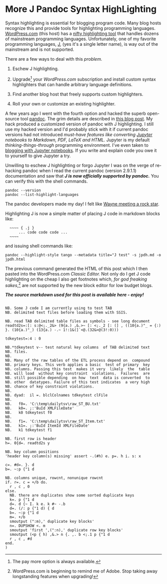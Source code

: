 More J Pandoc Syntax HighLighting
=================================

Syntax highlighting is essential for blogging program code. Many
blog hosts recognize this and provide tools for highlighting 
programming languages. [WordPress.com](https://wordpress.com/) (this host) has
a [nifty highlighting  tool](https://en.support.wordpress.com/wordpress-editor/blocks/syntax-highlighter-code-block/) that 
handles dozens of mainstream programming languages.
Unfortunately, one of my favorite programming languages, [J](www.jsoftware.com), (yes it's a single letter name),
is way out of the mainstream and is not supported.

There are a few ways to deal with this *problem.*

1. Eschew J highlighting.

2. Upgrade[^paymore] your *WordPress.com* subscription and 
   install custom syntax highlighters that can handle arbitrary language definitions. 

3. Find another blog host that freely supports custom highlighters.

4. Roll your own or customize an existing highlighter.

A few years ago I went with the fourth option and hacked the superb open-source tool [pandoc](https://pandoc.org/).
The grim details are described in [this blog post](https://analyzethedatanotthedrivel.org/2012/09/20/pandoc-based-j-syntax-highlighting/).
My hack produced a customized version of pandoc with J highlighting. I still  use my
hacked version and I'd probably stick with it if current pandoc versions had not
introduced *must-have features like converting [Jupyter](https://jupyter.org/) notebooks to Markdown, PDF, LaTeX and HTML.*
Jupyter is my default *thinking-things-through* programming environment. I've even taken to
[blogging with Jupyter notebooks](https://github.com/bakerjd99/smugpyter/blob/master/notebooks/Unified%20XKCD%20Colors.ipynb). If 
you write and explain code you owe it to yourself to give Jupyter a try.

Unwilling to eschew J highlighting or forgo Jupyter I was on the verge of re-hacking
pandoc when I read the current pandoc (version 2.9.1.1) documentation and saw that ***J is now
officially supported by pandoc.*** You can verify this with the shell commands.

~~~~ {.bash}
pandoc --version
pandoc --list-highlight-languages
~~~~

The pandoc developers made my day! I felt like [Wayne meeting a rock star](https://www.youtube.com/watch?v=lBEn3a4TIUw).

Highlighting J is now a simple matter of placing J code in markdown  blocks like:

      ~~~~ { .j }
          ... code code code ...
      ~~~~

and issuing shell commands like:

~~~~ {.bash}
pandoc --highlight-style tango --metadata title="J test" -s jpdh.md -o jpdh.html
~~~~

The previous command generated the HTML of this post which I then pasted into the WordPress.com *Classic Editor.*
Not only do I get J code highlighting on the cheap I also get footnotes which, *for god freaking sakes*,[^footno] 
are not supported by the new block editor for low budget blogs.

***The source markdown used for this post is available here - enjoy!***

~~~~ {.j}

NB. Some J code I am currently using to test TAB
NB. delimited text files before loading them with SSIS.

NB. read TAB delimited table files as symbols - see long document
readtd2s=:[: s:@<;._2&> (9{a.) ,&.>~ [: <;._2 [: (] , ((10{a.)"_ = {:) }. (10{a.)"_) (13{a.) -.~ 1!:1&(]`<@.(32&>@(3!:0)))

tdkeytest=:4 : 0

NB.*tdkeytest v-- test natural key columns  of TAB delimited text
NB. files.
NB.
NB. Many of the raw tables of the ETL process depend on  compound
NB. primary keys. This verb applies a basic  test of primary  key
NB. columns. Passing this test  makes it very  likely  the  table
NB. will load  without key constraint  violations.  Failures  are
NB. still possible depending  on how  text  data is converted  to
NB. other  datatypes. Failure of this test indicates  a very high
NB. chance of key constraint violations.
NB.
NB. dyad:  il =. blclColnames tdkeytest clFile
NB.
NB.   f0=. 'C:\temp\dailytsv\raw_ST_BU.txt'
NB.   k0=. ;:'BuId XMLFileDate'
NB.   k0 tdkeytest f0
NB.
NB.   f1=. 'C:\temp\dailytsv\raw_ST_Item.txt'
NB.   k1=. ;:'BuId ItemId XMLFileDate'
NB.   k1 tdkeytest f1

NB. first row is header
h=. 0{d=. readtd2s y

NB. key column positions
'header key column(s) missing' assert -.(#h) e. p=. h i. s: x

c=. #d=. }. d
b=. ~:p {"1 d

NB. columns unique, rowcnt, nonunique rowcnt
if. r=. c = +/b do.
  r , c , 0
else.
  NB. there are duplicates show some sorted duplicate keys
  k=. p {"1 d
  d=. d {~ I. k e. k #~ -.b
  d=. (/: p {"1 d) { d
  b=. ~:p {"1 d
  m=. +/b
  smoutput (":m),' duplicate key blocks'
  n=. DUPSHOW <. m
  smoutput 'first ',(":n),' duplicate row key blocks'
  smoutput (<p { h) ,&.> n {. ,. b <;.1 p {"1 d
  r , c , #d
end.
)
~~~~


[^paymore]: The pay more option is always available.

[^footno]: WordPress.com is beginning to remind me of Adobe. Stop taking
           away longstanding features when upgrading!